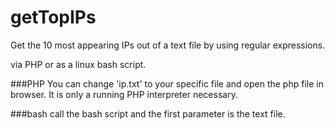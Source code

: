 # getTopIPs

Get the 10 most appearing IPs out of a text file by using regular expressions.

via PHP or as a linux bash script.

###PHP
You can change 'ip.txt' to your specific file and open the php file in browser.
It is only a running PHP interpreter necessary.

###bash
call the bash script and the first parameter is the text file.